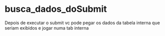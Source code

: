 # busca_dados_doSubmit
Depois de executar o submit vc pode pegar os dados da tabela interna que seriam exibidos e jogar numa tab interna

